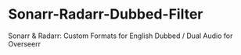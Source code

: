 # Sonarr-Radarr-Dubbed-Filter
Sonarr &amp; Radarr: Custom Formats for English Dubbed / Dual Audio for Overseerr
